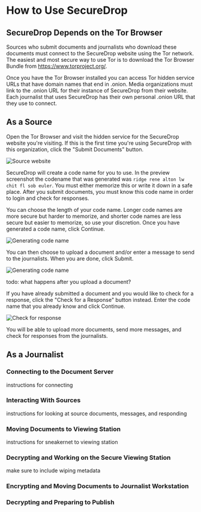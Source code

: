 # How to Use SecureDrop

## SecureDrop Depends on the Tor Browser

Sources who submit documents and journalists who download these documents must connect to the SecureDrop website using the Tor network. The easiest and most secure way to use Tor is to download the Tor Browser Bundle from https://www.torproject.org/.

Once you have the Tor Browser installed you can access Tor hidden service URLs that have domain names that end in .onion. Media organizations must link to the .onion URL for their instance of SecureDrop from their website. Each journalist that uses SecureDrop has their own personal .onion URL that they use to connect.

## As a Source

Open the Tor Browser and visit the hidden service for the SecureDrop website you're visiting. If this is the first time you're using SecureDrop with this organization, click the "Submit Documents" button.

![Source website](https://raw.github.com/freedomofpress/securedrop/master/docs/images/manual/source1.png)

SecureDrop will create a code name for you to use. In the preview screenshot the codename that was generated was `ridge rene alton lw chit fl sob euler`. You must either memorize this or write it down in a safe place. After you submit documents, you must know this code name in order to login and check for responses.

You can choose the length of your code name. Longer code names are more secure but harder to memorize, and shorter code names are less secure but easier to memorize, so use your discretion. Once you have generated a code name, click Continue.

![Generating code name](https://raw.github.com/freedomofpress/securedrop/master/docs/images/manual/source2.png)

You can then choose to upload a document and/or enter a message to send to the journalists. When you are done, click Submit.

![Generating code name](https://raw.github.com/freedomofpress/securedrop/master/docs/images/manual/source3.png)

todo: what happens after you upload a document?

If you have already submitted a document and you would like to check for a response, click the "Check for a Response" button instead. Enter the code name that you already know and click Continue.

![Check for response](https://raw.github.com/freedomofpress/securedrop/master/docs/images/manual/source4.png)

You will be able to upload more documents, send more messages, and check for responses from the journalists.

## As a Journalist

### Connecting to the Document Server

instructions for connecting

### Interacting With Sources

instructions for looking at source documents, messages, and responding

### Moving Documents to Viewing Station

instructions for sneakernet to viewing station

### Decrypting and Working on the Secure Viewing Station

make sure to include wiping metadata

### Encrypting and Moving Documents to Journalist Workstation

### Decrypting and Preparing to Publish

